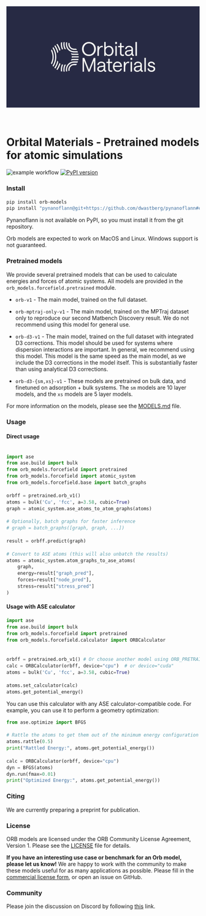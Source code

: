 
<p align="center">
  <img src="./logo_color_text.webp" alt="Orbital Materials" width="600"/>
</p>
<br/>

# Orbital Materials - Pretrained models for atomic simulations

![example workflow](https://github.com/orbital-materials/orb-models/actions/workflows/test.yml/badge.svg)
[![PyPI version](https://badge.fury.io/py/orb-models.svg)](https://badge.fury.io/py/orb-models)

### Install

```bash
pip install orb-models
pip install "pynanoflann@git+https://github.com/dwastberg/pynanoflann#egg=af434039ae14bedcbb838a7808924d6689274168",
```
Pynanoflann is not available on PyPI, so you must install it from the git repository.

Orb models are expected to work on MacOS and Linux. Windows support is not guaranteed.

### Pretrained models

We provide several pretrained models that can be used to calculate energies and forces of atomic systems. All models are provided in the `orb_models.forcefield.pretrained` module. 

- `orb-v1` - The main model, trained on the full dataset.
- `orb-mptraj-only-v1` - The main model, trained on the MPTraj dataset only to reproduce our second Matbench Discovery result. We do not recommend using this model for general use.

- `orb-d3-v1` - The main model, trained on the full dataset with integrated D3 corrections. This model should be used for systems where dispersion interactions are important. In general, we recommend using this model. This model is the same speed as the main model, as we include the D3 corrections in the model itself. This is substantially faster than using analytical D3 corrections.
- `orb-d3-{sm,xs}-v1` - These models are pretrained on bulk data, and finetuned on adsorption + bulk systems. The `sm` models are 10 layer models, and the `xs` models are 5 layer models.

For more information on the models, please see the [MODELS.md](MODELS.md) file.


### Usage

#### Direct usage
```python

import ase
from ase.build import bulk
from orb_models.forcefield import pretrained
from orb_models.forcefield import atomic_system
from orb_models.forcefield.base import batch_graphs

orbff = pretrained.orb_v1()
atoms = bulk('Cu', 'fcc', a=3.58, cubic=True)
graph = atomic_system.ase_atoms_to_atom_graphs(atoms)

# Optionally, batch graphs for faster inference
# graph = batch_graphs([graph, graph, ...])

result = orbff.predict(graph)

# Convert to ASE atoms (this will also unbatch the results)
atoms = atomic_system.atom_graphs_to_ase_atoms(
    graph,
    energy=result["graph_pred"],
    forces=result["node_pred"],
    stress=result["stress_pred"]
)
```

#### Usage with ASE calculator

```python
import ase
from ase.build import bulk
from orb_models.forcefield import pretrained
from orb_models.forcefield.calculator import ORBCalculator


orbff = pretrained.orb_v1() # Or choose another model using ORB_PRETRAINED_MODELS[model_name]()
calc = ORBCalculator(orbff, device="cpu")  # or device="cuda"
atoms = bulk('Cu', 'fcc', a=3.58, cubic=True)

atoms.set_calculator(calc)
atoms.get_potential_energy()
```

You can use this calculator with any ASE calculator-compatible code. For example, you can use it to perform a geometry optimization:

```python
from ase.optimize import BFGS

# Rattle the atoms to get them out of the minimum energy configuration
atoms.rattle(0.5)
print("Rattled Energy:", atoms.get_potential_energy())

calc = ORBCalculator(orbff, device="cpu")
dyn = BFGS(atoms)
dyn.run(fmax=0.01)
print("Optimized Energy:", atoms.get_potential_energy())
```


### Citing

We are currently preparing a preprint for publication.


### License

ORB models are licensed under the ORB Community License Agreement, Version 1. Please see the [LICENSE](LICENSE) file for details.

**If you have an interesting use case or benchmark for an Orb model, please let us know!** We are happy to work with the community to make these models useful for as many applications as possible.
Please fill in the [commercial license form](https://www.orbitalmaterials.com/commercial-license-form), or open an issue on GitHub.

### Community

Please join the discussion on Discord by following [this](https://discord.gg/4EYXRA7x) link.